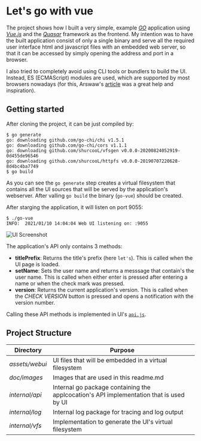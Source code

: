 # Let's go with vue

The project shows how I built a very simple, example [*GO*](https://golang.org/) application using [*Vue.js*](https://vuejs.org/) and the [*Quasar*](https://quasar.dev/) framework as the frontend. My intention was to have the built application consist of only a single binary and serve all the required user interface html and javascript files with an embedded web server, so that it can be accessed by simply opening the address and port in a browser.

I also tried to completely avoid using CLI tools or bundlers to build the UI. Instead, ES (ECMAScript) modules are used, which are supported by most browsers nowadays (for this, Arswaw's [article](https://dev.to/arswaw/create-a-lightweight-componentized-spa-without-node-569j) was a great help and inspiration).

## Getting started

After cloning the project, it can be just compiled by:

```shell
$ go generate
go: downloading github.com/go-chi/chi v1.5.1
go: downloading github.com/go-chi/cors v1.1.1
go: downloading github.com/shurcooL/vfsgen v0.0.0-20200824052919-0d455de96546
go: downloading github.com/shurcooL/httpfs v0.0.0-20190707220628-8d4bc4ba7749
$ go build
```

As you can see the `go generate` step creates a virtual filesystem that contains all the UI sources that will be served by the application's webserver. After valling `go build` the binary (`go-vue`) should be created.

After starging the application, it will listen on port 9055:

```shell
$ ./go-vue 
INFO:  2021/01/10 14:04:04 Web UI listening on: :9055
```

![UI Screenshot](doc/images/2021-01-10-14-11-06.png)

The application's API only contains 3 methods:

* **titlePrefix**: Returns the title's prefix (here `let's`). This is called when the UI page is loaded.
* **setName**: Sets the user name and returns a messsage that contain's the user name. This is called when either enter is pressed after entering a name or when the check mark was pressed.
* **version**: Returns the current application's version. This is called when the *CHECK VERSION* button is pressed and opens a notification with the version number.

Calling these API methods is implemented in UI's [`api.js`](assets/webui/api.js).

## Project Structure

| Directory      | Purpose                                                                                 |
| -------------- | --------------------------------------------------------------------------------------- |
| *assets/webui* | UI files that will be embedded in a virtual filesystem                                  |
| *doc/images*   | Images that are used in this readme.md                                                  |
| *internal/api* | Internal go package containing the applcocation's API implementation that is used by UI |
| *internal/log* | Internal log package for tracing and log output                                         |
| *internal/vfs* | Implementation to generate the UI's virtual filesystem                                  |
